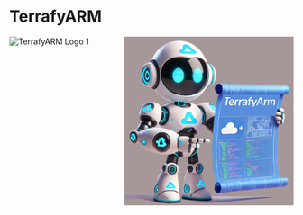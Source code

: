 # TerrafyARM

<p style="display: flex;">
  <img src="https://github.com/ChristofferWin/TerrafyARM/blob/main/docs/" alt="TerrafyARM Logo 1" width="750" style="margin-right: 10px;" />
  <img src="https://github.com/ChristofferWin/TerrafyARM/raw/main/docs/TerrafyARM%20mascot%2075.png" alt="TerrafyARM Logo 2" width="300" />
</p>
